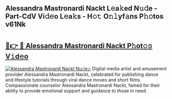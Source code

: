 ## Alessandra Mastronardi Nackt L𝚎a𝚔ed N𝚞𝚍e - Part-CdV Vi𝚍𝚎o L𝚎a𝚔s - H𝚘𝚝 O𝚗𝚕yf𝚊ns P𝚑𝚘tos v61Nk

# <h2><a href="http://kf2tsf.oniu.top/?m=Alessandra+Mastronardi+Nackt">🔗👉 🔴 Alessandra Mastronardi Nackt P𝚑ot𝚘𝚜 V𝚒d𝚎o</a></h2>

[![Alessandra Mastronardi Nackt Nu𝚍e𝚜](https://i.imgur.com/0qMVB7G.gif)](http://kf2tsf.oniu.top/?m=Alessandra+Mastronardi+Nackt)
Digital media artist and amusement provider Alessandra Mastronardi Nackt, celebrated for publishing dance and lifestyle tutorials through viral dance moves and short films. Compassionate counselor Alessandra Mastronardi Nackt, famed for their ability to provide emotional support and guidance to those in need.  
